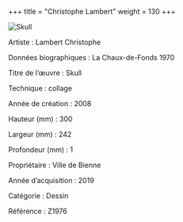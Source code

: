 +++
title = "Christophe Lambert"
weight = 130
+++

![Skull](/images/z1976.jpg)

Artiste
: Lambert Christophe

Données biographiques
: La Chaux-de-Fonds 1970

Titre de l’œuvre
: Skull

Technique
: collage

Année de création
: 2008

Hauteur (mm)
: 300

Largeur (mm)
: 242

Profondeur (mm)
: 1

Propriétaire
: Ville de Bienne

Année d’acquisition
: 2019

Catégorie
: Dessin

Référence
: Z1976
